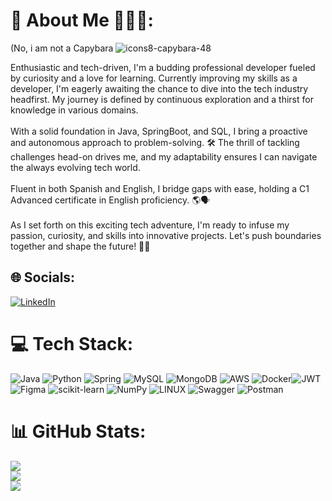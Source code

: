 # 💫 About Me 🚀👨‍💻:
(No, i am not a Capybara ![icons8-capybara-48](https://github.com/RamaOrmachea/RamaOrmachea/assets/24641993/86c15f9d-6245-4742-8d6f-ec61fb09103c)

Enthusiastic and tech-driven, I'm a budding professional developer fueled by curiosity and a love for learning. Currently improving my skills as a developer, I'm eagerly awaiting the chance to dive into the tech industry headfirst. My journey is defined by continuous exploration and a thirst for knowledge in various domains.<br><br>With a solid foundation in Java, SpringBoot, and SQL, I bring a proactive and autonomous approach to problem-solving. 🛠️ The thrill of tackling challenges head-on drives me, and my adaptability ensures I can navigate the always evolving tech world.<br><br>Fluent in both Spanish and English, I bridge gaps with ease, holding a C1 Advanced certificate in English proficiency. 🌎🗣️<br><br>As I set forth on this exciting tech adventure, I'm ready to infuse my passion, curiosity, and skills into innovative projects. Let's push boundaries together and shape the future! 🚀🔥


## 🌐 Socials:
[![LinkedIn](https://img.shields.io/badge/LinkedIn-%230077B5.svg?logo=linkedin&logoColor=white)](https://linkedin.com/in/Ramiroormachea) 

# 💻 Tech Stack:
![Java](https://img.shields.io/badge/java-%23ED8B00.svg?style=for-the-badge&logo=java&logoColor=white) ![Python](https://img.shields.io/badge/python-3670A0?style=for-the-badge&logo=python&logoColor=ffdd54) ![Spring](https://img.shields.io/badge/spring-%236DB33F.svg?style=for-the-badge&logo=spring&logoColor=white) ![MySQL](https://img.shields.io/badge/mysql-%2300f.svg?style=for-the-badge&logo=mysql&logoColor=white)  ![MongoDB](https://img.shields.io/badge/MongoDB-%234ea94b.svg?style=for-the-badge&logo=mongodb&logoColor=white) ![AWS](https://img.shields.io/badge/AWS-%23FF9900.svg?style=for-the-badge&logo=amazon-aws&logoColor=white) ![Docker](https://img.shields.io/badge/docker-%230db7ed.svg?style=for-the-badge&logo=docker&logoColor=white)![JWT](https://img.shields.io/badge/JWT-black?style=for-the-badge&logo=JSON%20web%20tokens) ![Figma](https://img.shields.io/badge/figma-%23F24E1E.svg?style=for-the-badge&logo=figma&logoColor=white) ![scikit-learn](https://img.shields.io/badge/scikit--learn-%23F7931E.svg?style=for-the-badge&logo=scikit-learn&logoColor=white) ![NumPy](https://img.shields.io/badge/numpy-%23013243.svg?style=for-the-badge&logo=numpy&logoColor=white) ![LINUX](https://img.shields.io/badge/Linux-FCC624?style=for-the-badge&logo=linux&logoColor=black) ![Swagger](https://img.shields.io/badge/-Swagger-%23Clojure?style=for-the-badge&logo=swagger&logoColor=white) ![Postman](https://img.shields.io/badge/Postman-FF6C37?style=for-the-badge&logo=postman&logoColor=white) 
# 📊 GitHub Stats:
![](https://github-readme-stats.vercel.app/api?username=RamaOrmachea&theme=dark&hide_border=false&include_all_commits=false&count_private=false)<br/>
![](https://github-readme-streak-stats.herokuapp.com/?user=RamaOrmachea&theme=dark&hide_border=false)<br/>
![](https://github-readme-stats.vercel.app/api/top-langs/?username=RamaOrmachea&theme=dark&hide_border=false&include_all_commits=false&count_private=false&layout=compact)

<!-- Proudly created with GPRM ( https://gprm.itsvg.in ) -->
